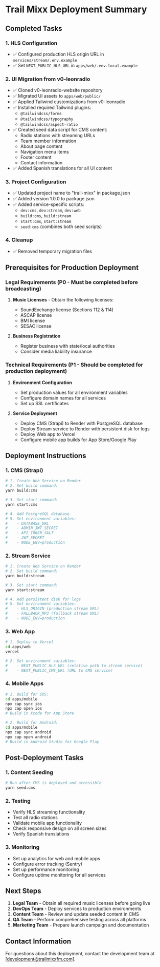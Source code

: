 # Trail Mixx Deployment Summary

## Completed Tasks

### 1. HLS Configuration
- ✅ Configured production HLS origin URL in `services/stream/.env.example`
- ✅ Set `NEXT_PUBLIC_HLS_URL` in `apps/web/.env.local.example`

### 2. UI Migration from v0-leonradio
- ✅ Cloned v0-leonradio-website repository
- ✅ Migrated UI assets to `apps/web/public/`
- ✅ Applied Tailwind customizations from v0-leonradio
- ✅ Installed required Tailwind plugins:
  - `@tailwindcss/forms`
  - `@tailwindcss/typography`
  - `@tailwindcss/aspect-ratio`
- ✅ Created seed data script for CMS content:
  - Radio stations with streaming URLs
  - Team member information
  - About page content
  - Navigation menu items
  - Footer content
  - Contact information
- ✅ Added Spanish translations for all UI content

### 3. Project Configuration
- ✅ Updated project name to "trail-mixx" in package.json
- ✅ Added version 1.0.0 to package.json
- ✅ Added service-specific scripts:
  - `dev:cms`, `dev:stream`, `dev:web`
  - `build:cms`, `build:stream`
  - `start:cms`, `start:stream`
  - `seed:cms` (combines both seed scripts)

### 4. Cleanup
- ✅ Removed temporary migration files

## Prerequisites for Production Deployment

### Legal Requirements (P0 - Must be completed before broadcasting)
1. **Music Licenses** - Obtain the following licenses:
   - SoundExchange license (Sections 112 & 114)
   - ASCAP license
   - BMI license
   - SESAC license

2. **Business Registration**
   - Register business with state/local authorities
   - Consider media liability insurance

### Technical Requirements (P1 - Should be completed for production deployment)
1. **Environment Configuration**
   - Set production values for all environment variables
   - Configure domain names for all services
   - Set up SSL certificates

2. **Service Deployment**
   - Deploy CMS (Strapi) to Render with PostgreSQL database
   - Deploy Stream service to Render with persistent disk for logs
   - Deploy Web app to Vercel
   - Configure mobile app builds for App Store/Google Play

## Deployment Instructions

### 1. CMS (Strapi)
```bash
# 1. Create Web Service on Render
# 2. Set build command:
yarn build:cms

# 3. Set start command:
yarn start:cms

# 4. Add PostgreSQL database
# 5. Set environment variables:
#    - DATABASE_URL
#    - ADMIN_JWT_SECRET
#    - API_TOKEN_SALT
#    - JWT_SECRET
#    - NODE_ENV=production
```

### 2. Stream Service
```bash
# 1. Create Web Service on Render
# 2. Set build command:
yarn build:stream

# 3. Set start command:
yarn start:stream

# 4. Add persistent disk for logs
# 5. Set environment variables:
#    - HLS_ORIGIN (production stream URL)
#    - FALLBACK_MP3 (fallback stream URL)
#    - NODE_ENV=production
```

### 3. Web App
```bash
# 1. Deploy to Vercel
cd apps/web
vercel

# 2. Set environment variables:
#    - NEXT_PUBLIC_HLS_URL (relative path to stream service)
#    - NEXT_PUBLIC_CMS_URL (URL to CMS service)
```

### 4. Mobile Apps
```bash
# 1. Build for iOS:
cd apps/mobile
npx cap sync ios
npx cap open ios
# Build in Xcode for App Store

# 2. Build for Android:
cd apps/mobile
npx cap sync android
npx cap open android
# Build in Android Studio for Google Play
```

## Post-Deployment Tasks

### 1. Content Seeding
```bash
# Run after CMS is deployed and accessible
yarn seed:cms
```

### 2. Testing
- Verify HLS streaming functionality
- Test all radio stations
- Validate mobile app functionality
- Check responsive design on all screen sizes
- Verify Spanish translations

### 3. Monitoring
- Set up analytics for web and mobile apps
- Configure error tracking (Sentry)
- Set up performance monitoring
- Configure uptime monitoring for all services

## Next Steps

1. **Legal Team** - Obtain all required music licenses before going live
2. **DevOps Team** - Deploy services to production environments
3. **Content Team** - Review and update seeded content in CMS
4. **QA Team** - Perform comprehensive testing across all platforms
5. **Marketing Team** - Prepare launch campaign and documentation

## Contact Information

For questions about this deployment, contact the development team at [development@trailmixxfm.com].
